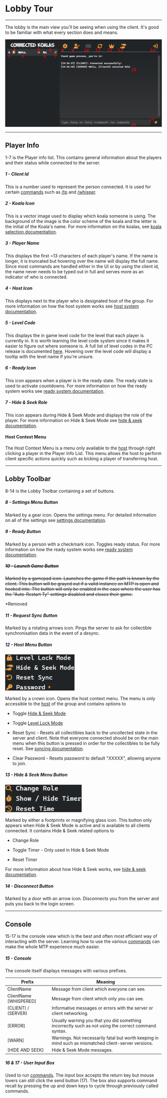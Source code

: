 # Lobby Tour

---

The lobby is the main view you'll be seeing when using the client. It's good to be familiar with what every section does and means.

![LobbyUI](../Images/LobbyUI.png)

---

## Player Info

1-7 is the Player info list. This contains general information about the players and their status while connected to the server.

##### 1 - Client Id

This is a number used to represent the person connected. It is used for certain [commands](./Commands/Commands.md) such as [/tp](./Commands/Teleport.md) and [/whisper](./Commands/Whisper.md). 

##### 2 - Koala Icon

This is a vector image used to display which koala someone is using. The background of the image is the color scheme of the koala and the letter is the initial of the Koala's name. For more information on the koalas, see [koala selection documentation](./KoalaSelect.md). 

##### 3 - Player Name

This displays the first ~13 characters of each player's name. If the name is longer, it is truncated but hovering over the name will display the full name. Since most commands are handled either in the UI or by using the client id, the name never needs to be typed out in full and serves more as an indicator of who is connected.

##### 4 - Host Icon

This displays next to the player who is designated host of the group. For more information on how the host system works see [host system documentation](./Host.md).

##### 5 - Level Code

This displays the in game level code for the level that each player is currently in. It is worth learning the level code system since it makes it easier to figure out where someone is. A full list of level codes in the PC release is documented [here](./LevelCodes.md). Hovering over the level code will display a tooltip with the level name if you're unsure.

##### 6 - Ready Icon

This icon appears when a player is in the ready state. The ready state is used to activate countdowns. For more information on how the ready system works see [ready system documentation](./Ready.md).

##### 7 - Hide & Seek Role

This icon appears during Hide & Seek Mode and displays the role of the player. For more information on Hide & Seek Mode see [hide & seek documentation](./HideSeek.md).

#### Host Context Menu

The Host Context Menu is a menu only available to the [host](./Host.md) through right clicking a player in the Player Info List. This menu allows the host to perform client specific actions quickly such as kicking a player of transferring host.

---

## Lobby Toolbar

8-14 is the Lobby Toolbar containing a set of buttons.

##### 8 - Settings Menu Button

Marked by a gear icon. Opens the settings menu. For detailed information on all of the settings see [settings documentation](./Settings.md).

##### 9 - Ready Button

Marked by a person with a checkmark icon. Toggles ready status. For more information on how the ready system works see [ready system documentation](./Ready.md).

##### ~~10 - Launch Game Button~~

~~Marked by a gamepad icon. Launches the game if the path is known by the client. This button will be grayed out if a valid instance on MTP is open and hooked into. The button will only be enabled in the case where the user has the "Auto-Restart Ty" settings disabled and closes their game.~~

*Removed

##### 11 - Request Sync Button

Marked by a rotating arrows icon. Pings the server to ask for collectible synchronisation data in the event of a desync.

##### 12 - Host Menu Button

<img src="../Images/HostMenu.png" title="" alt="" width="223">

Marked by a crown icon. Opens the host context menu. The menu is only accessible to the [host](./Host.md) of the group and contains options to

- Toggle [Hide & Seek Mode](./HideSeek.md)

- Toggle [Level Lock Mode](./LevelLock.md)

- Reset Sync - Resets all collectibles back to the uncollected state in the server and client. Note that everyone connected should be on the main menu when this button is pressed in order for the collectibles to be fully reset. See [syncing documentation](./Syncing.md).

- Clear Password - Resets password to default "XXXXX", allowing anyone to join.

##### 13 - Hide & Seek Menu Button

<img title="" src="../Images/HSMenu.png" alt="" width="246">

Marked by either a footprints or magnifying glass icon. This button only appears when Hide & Seek Mode is active and is available to all clients connected. It contains Hide & Seek related options to 

- Change Role

- Toggle Timer - Only used in Hide & Seek Mode

- Reset Timer

For more information about how Hide & Seek works, see [hide & seek documentation](./HideSeek.md).

##### 14 - Disconnect Button

Marked by a door with an arrow icon. Disconnects you from the server and puts you back to the login screen.

---

## Console

15-17 is the console view which is the best and often most efficient way of interacting with the server. Learning how to use the various [commands](./Commands/Commands.md) can make the whole MTP experience much easier.

##### 15 - Console

The console itself displays messages with various prefixes. 

| Prefix                 | Meaning                                                                                              |
| ---------------------- | ---------------------------------------------------------------------------------------------------- |
| ClientName             | Message from client which everyone can see.                                                          |
| ClientName [WHISPERED] | Message from client which only you can see.                                                          |
| (CLIENT) / (SERVER)    | Informative messages or errors with the server or client networking.                                 |
| [ERROR]                | Usually warning you that you did something incorrectly such as not using the correct command syntax. |
| [WARN]                 | Warnings. Not necessarily fatal but worth keeping in mind such as mismatched client-server versions. |
| [HIDE AND SEEK]        | Hide & Seek Mode messages.                                                                           |

##### 16 & 17 - User Input Box

Used to run [commands](./Commands/Commands.md). The input box accepts the return key but mouse lovers can still click the send button (17). The box also supports command recall by pressing the up and down keys to cycle through previously called commands.
